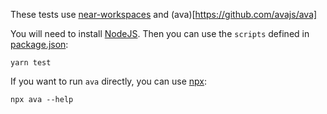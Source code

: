 These tests use [near-workspaces](https://github.com/near/workspaces-js) and (ava)[https://github.com/avajs/ava]

You will need to install [NodeJS](https://nodejs.dev/). Then you can use the `scripts` defined in [package.json](./package.json):

    yarn test

If you want to run `ava` directly, you can use [npx](https://nodejs.dev/learn/the-npx-nodejs-package-runner):

    npx ava --help
